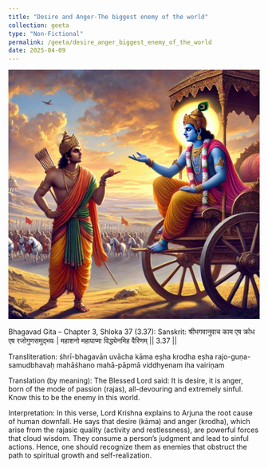 ```yaml
---
title: "Desire and Anger-The biggest enemy of the world"
collection: geeta
type: "Non-Fictional"
permalink: /geeta/desire_anger_biggest_enemy_of_the_world
date: 2025-04-09
---
```


[<img src="../images/shlok_3_1.webp" width="1000" height="500"/>](../images/shlok_3_1.webp)



Bhagavad Gita – Chapter 3, Shloka 37 (3.37):
Sanskrit:
श्रीभगवानुवाच
काम एष क्रोध एष रजोगुणसमुद्भवः |
महाशनो महापाप्मा विद्ध्येनमिह वैरिणम् || 3.37 ||

Transliteration:
śhrī-bhagavān uvācha
kāma eṣha krodha eṣha rajo-guṇa-samudbhavaḥ
mahāśhano mahā-pāpmā viddhyenam iha vairiṇam

Translation (by meaning):
The Blessed Lord said:
It is desire, it is anger, born of the mode of passion (rajas), all-devouring and extremely sinful. Know this to be the enemy in this world.

Interpretation:
In this verse, Lord Krishna explains to Arjuna the root cause of human downfall. He says that desire (kāma) and anger (krodha), which arise from the rajasic quality (activity and restlessness), are powerful forces that cloud wisdom. They consume a person’s judgment and lead to sinful actions. Hence, one should recognize them as enemies that obstruct the path to spiritual growth and self-realization.
